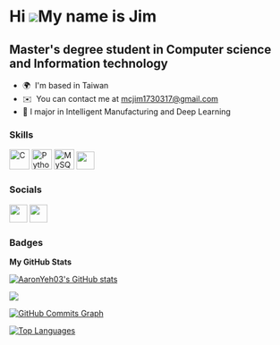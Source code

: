 Hi ![](https://user-images.githubusercontent.com/18350557/176309783-0785949b-9127-417c-8b55-ab5a4333674e.gif)My name is Jim
=====================================================================================================================================

Master's degree student in Computer science and Information technology
----------------------------------------------------------------------

* 🌍  I'm based in Taiwan
* ✉️  You can contact me at [mcjim1730317@gmail.com](mailto:mcjim1730317@gmail.com)
* 🧠  I major in Intelligent Manufacturing and Deep Learning

### Skills


<p align="left">
<a href="https://docs.microsoft.com/en-us/cpp/?view=msvc-170" target="_blank" rel="noreferrer"><img src="https://raw.githubusercontent.com/danielcranney/readme-generator/main/public/icons/skills/c-colored.svg" width="36" height="36" alt="C" /></a>
<a href="https://www.python.org/" target="_blank" rel="noreferrer"><img src="https://raw.githubusercontent.com/danielcranney/readme-generator/main/public/icons/skills/python-colored.svg" width="36" height="36" alt="Python" /></a>
<a href="https://www.mysql.com/" target="_blank" rel="noreferrer"><img src="https://raw.githubusercontent.com/danielcranney/readme-generator/main/public/icons/skills/mysql-colored.svg" width="36" height="36" alt="MySQL" /></a>
<a href="https://www.docker.com/" target="_blank" rel="noreferrer"><img src="![image](https://github.com/mcJIM173/Jim173/assets/81473745/09a4142c-9a04-473b-974a-1030a39cb0b5)
" width="32" height="32" /></a>
</p>


### Socials

<p align="left">
<a href="https://www.github.com/AaronYeh03" target="_blank" rel="noreferrer"><img src="https://raw.githubusercontent.com/danielcranney/readme-generator/main/public/icons/socials/github.svg" width="32" height="32" /></a>
<a href="https://www.linkedin.com/in/chun-wei-yeh/" target="_blank" rel="noreferrer"><img src="https://static-00.iconduck.com/assets.00/linkedin-icon-2048x2048-ya5g47j2.png" width="32" height="32" /></a>
</p>

### Badges

<b>My GitHub Stats</b>

<a href="http://www.github.com/AaronYeh03"><img src="https://github-readme-stats.vercel.app/api?username=AaronYeh03&show_icons=true&hide=&count_private=true&title_color=0891b2&text_color=ffffff&icon_color=0891b2&bg_color=1c1917&hide_border=true&show_icons=true" alt="AaronYeh03's GitHub stats" /></a>

<a href="http://www.github.com/AaronYeh03"><img src="https://github-readme-streak-stats.herokuapp.com/?user=AaronYeh03&stroke=ffffff&background=1c1917&ring=0891b2&fire=0891b2&currStreakNum=ffffff&currStreakLabel=0891b2&sideNums=ffffff&sideLabels=ffffff&dates=ffffff&hide_border=true" /></a>

<a href="http://www.github.com/AaronYeh03"><img src="https://github-readme-activity-graph.cyclic.app/graph?username=AaronYeh03&bg_color=1c1917&color=ffffff&line=0891b2&point=ffffff&area_color=1c1917&area=true&hide_border=true&custom_title=GitHub%20Commits%20Graph" alt="GitHub Commits Graph" /></a>

<a href="https://github.com/AaronYeh03" align="left"><img src="https://github-readme-stats.vercel.app/api/top-langs/?username=AaronYeh03&langs_count=10&title_color=0891b2&text_color=ffffff&icon_color=0891b2&bg_color=1c1917&hide_border=true&locale=en&custom_title=Top%20%Languages" alt="Top Languages" /></a>
